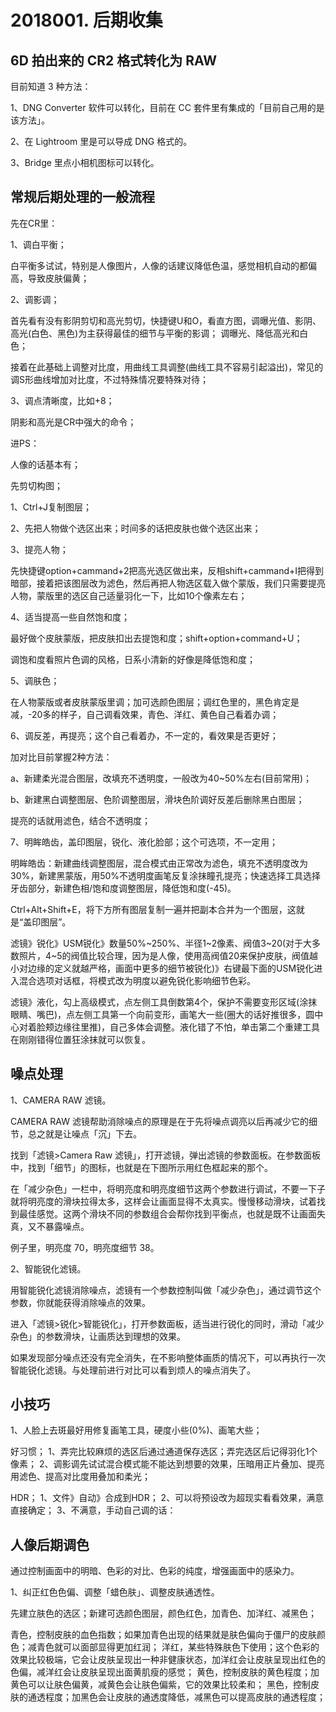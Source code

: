 # 2018001. 后期收集

## 6D 拍出来的 CR2 格式转化为 RAW
目前知道 3 种方法：

1、DNG Converter 软件可以转化，目前在 CC 套件里有集成的「目前自己用的是该方法」。

2、在 Lightroom 里是可以导成 DNG 格式的。

3、Bridge 里点小相机图标可以转化。

## 常规后期处理的一般流程
先在CR里：

1、调白平衡；

白平衡多试试，特别是人像图片，人像的话建议降低色温，感觉相机自动的都偏高，导致皮肤偏黄；

2、调影调；

首先看有没有影阴剪切和高光剪切，快捷键U和O，看直方图，调曝光值、影阴、高光(白色、黑色)为主获得最佳的细节与平衡的影调；
调曝光、降低高光和白色；

接着在此基础上调整对比度，用曲线工具调整(曲线工具不容易引起溢出)，常见的调S形曲线增加对比度，不过特殊情况要特殊对待；

3、调点清晰度，比如+8；

阴影和高光是CR中强大的命令；

进PS：

人像的话基本有；

先剪切构图；

1、Ctrl+J复制图层；

2、先把人物做个选区出来；时间多的话把皮肤也做个选区出来；

3、提亮人物；

先快捷键option+cammand+2把高光选区做出来，反相shift+cammand+I把得到暗部，接着把该图层改为滤色，然后再把人物选区载入做个蒙版，我们只需要提亮人物，蒙版里的选区自己适量羽化一下，比如10个像素左右；

4、适当提高一些自然饱和度；

最好做个皮肤蒙版，把皮肤扣出去提饱和度；shift+option+command+U；

调饱和度看照片色调的风格，日系小清新的好像是降低饱和度；

5、调肤色；

在人物蒙版或者皮肤蒙版里调；加可选颜色图层；调红色里的，黑色肯定是减，-20多的样子，自己调看效果，青色、洋红、黄色自己看着办调；

6、调反差，再提亮；这个自己看着办，不一定的，看效果是否更好；

加对比目前掌握2种方法：

a、新建柔光混合图层，改填充不透明度，一般改为40~50%左右(目前常用)；

b、新建黑白调整图层、色阶调整图层，滑块色阶调好反差后删除黑白图层；

提亮的话就用滤色，结合不透明度；

7、明眸皓齿，盖印图层，锐化、液化脸部；这个可选项，不一定用；

明眸皓齿：新建曲线调整图层，混合模式由正常改为滤色，填充不透明度改为30%，新建黑蒙版，用50%不透明度画笔反复涂抹瞳孔提亮；快速选择工具选择牙齿部分，新建色相/饱和度调整图层，降低饱和度(-45)。

Ctrl+Alt+Shift+E，将下方所有图层复制一遍并把副本合并为一个图层，这就是“盖印图层”。

滤镜》锐化》USM锐化》数量50%~250%、半径1~2像素、阀值3~20(对于大多数照片，4~5的阀值比较合理，因为是人像，使用高阀值20来保护皮肤，阀值越小对边缘的定义就越严格，画面中更多的细节被锐化)》右键最下面的USM锐化进入混合选项对话框，将模式改为明度以避免锐化影响细节色彩。

滤镜》液化，勾上高级模式，点左侧工具倒数第4个，保护不需要变形区域(涂抹眼睛、嘴巴)，点左侧工具第一个向前变形，画笔大一些(圈大的话好推很多，圆中心对着脸颊边缘往里推)，自己多体会调整。液化错了不怕，单击第二个重建工具在刚刚错得位置狂涂抹就可以恢复。

## 噪点处理
1、CAMERA RAW 滤镜。

CAMERA RAW 滤镜帮助消除噪点的原理是在于先将噪点调亮以后再减少它的细节，总之就是让噪点「沉」下去。

找到「滤镜>Camera Raw 滤镜」，打开滤镜，弹出滤镜的参数面板。在参数面板中，找到「细节」的图标，也就是在下图所示用红色框起来的那个。

在「减少杂色」一栏中，将明亮度和明亮度细节这两个参数进行调试，不要一下子就将明亮度的滑块拉得太多，这样会让画面显得不太真实。慢慢移动滑块，试着找到最佳感觉。这两个滑块不同的参数组合会帮你找到平衡点，也就是既不让画面失真，又不暴露噪点。

例子里，明亮度 70，明亮度细节 38。

2、智能锐化滤镜。

用智能锐化滤镜消除噪点，滤镜有一个参数控制叫做「减少杂色」，通过调节这个参数，你就能获得消除噪点的效果。

进入「滤镜>锐化>智能锐化」，打开参数面板，适当进行锐化的同时，滑动「减少杂色」的参数滑块，让画质达到理想的效果。

如果发现部分噪点还没有完全消失，在不影响整体画质的情况下，可以再执行一次智能锐化滤镜。与处理前进行对比可以看到烦人的噪点消失了。

## 小技巧
1、人脸上去斑最好用修复画笔工具，硬度小些(0%)、画笔大些；

好习惯；
1、弄完比较麻烦的选区后通过通道保存选区；弄完选区后记得羽化1个像素；
2、调影调先试试混合模式能不能达到想要的效果，压暗用正片叠加、提亮用滤色、提高对比度用叠加和柔光；

HDR；
1、文件》自动》合成到HDR；
2、可以将预设改为超现实看看效果，满意直接确定；
3、不满意，手动自己调的话：

## 人像后期调色

通过控制画面中的明暗、色彩的对比、色彩的纯度，增强画面中的感染力。

1、纠正红色色偏、调整「蜡色肤」、调整皮肤通透性。

先建立肤色的选区；新建可选颜色图层，颜色红色，加青色、加洋红、减黑色；

青色，控制皮肤的血色指数；如果加青色出现的结果就是肤色偏向于僵尸的皮肤颜色；减青色就可以面部显得更加红润；
洋红，某些特殊肤色下使用；这个色彩的效果比较极端，它会让皮肤呈现出一种非健康状态，加洋红会让皮肤呈现出红色的色偏，减洋红会让皮肤呈现出面黄肌瘦的感觉；
黄色，控制皮肤的黄色程度；加黄色可以让肤色偏黄，减黄色会让肤色偏紫，它的效果比较柔和；
黑色，控制皮肤的通透程度；加黑色会让皮肤的通透度降低，减黑色可以提高皮肤的通透程度；

